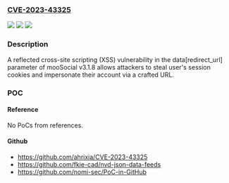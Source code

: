 ### [CVE-2023-43325](https://cve.mitre.org/cgi-bin/cvename.cgi?name=CVE-2023-43325)
![](https://img.shields.io/static/v1?label=Product&message=n%2Fa&color=blue)
![](https://img.shields.io/static/v1?label=Version&message=n%2Fa&color=blue)
![](https://img.shields.io/static/v1?label=Vulnerability&message=n%2Fa&color=brighgreen)

### Description

A reflected cross-site scripting (XSS) vulnerability in the data[redirect_url] parameter of mooSocial v3.1.8 allows attackers to steal user's session cookies and impersonate their account via a crafted URL.

### POC

#### Reference
No PoCs from references.

#### Github
- https://github.com/ahrixia/CVE-2023-43325
- https://github.com/fkie-cad/nvd-json-data-feeds
- https://github.com/nomi-sec/PoC-in-GitHub

